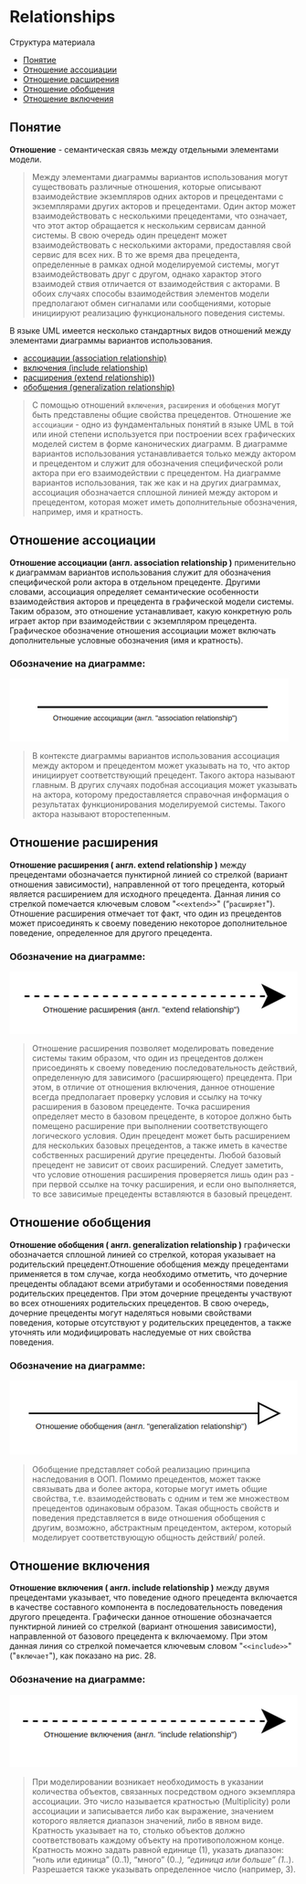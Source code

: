 # Relationships

Структура материала

- [Понятие](#понятие)<br/>
- [Отношение ассоциации](#отношение-ассоциации)<br/>
- [Отношение расширения](#отношение-расширения)<br/>
- [Отношение обобщения](#отношение-обобщения)<br/>
- [Отношение включения](#отношение-включения)<br/>

## Понятие

**Отношение** - семантическая связь между отдельными элементами модели.

> Между элементами диаграммы вариантов использования могут существовать различные отношения, которые описывают взаимодействие экземпляров одних акторов и прецедентами с экземплярами других акторов и прецедентами. Один актор может взаимодействовать с несколькими прецедентами, что означает, что этот актор обращается к нескольким сервисам данной системы. В свою очередь один прецедент может взаимодействовать с несколькими акторами, предоставляя свой сервис для всех них. В то же время два прецедента, определенные в рамках одной моделируемой системы, могут взаимодействовать друг с другом, однако характор этого взаимодей ствия отличается от взаимодействия с акторами. В обоих случаях способы взаимодействия элементов модели предполагают обмен сигналами или сообщениями, которые инициируют реализацию функционального поведения системы.

В языке UML имеется несколько стандартных видов отношений между элементами диаграммы вариантов использования.

- [ассоциации (association relationship)](#отношение-ассоциации)
- [включения (include relationship)](#отношение-включения)
- [расширения (extend relationship))](#отношение-расширения)
- [обобщения (generalization relationship)](#отношение-обобщения)

> С помощью отношений `включения`, `расширения` и `обобщения` могут быть представлены общие свойства прецедентов. Отношение же `ассоциации` - одно из фундаментальных понятий в языке UML в той или иной степени используется при построении всех графических моделей систем в форме канонических диаграмм. В диаграмме вариантов использования устанавливается только между актором и прецедентом и служит для обозначения специфической роли актора при его взаимодействии с прецедентом. На диаграмме вариантов использования, так же как и на других диаграммах, ассоциация обозначается сплошной линией между актором и прецедентом, которая может иметь дополнительные обозначения, например, имя и кратность.

## Отношение ассоциации

**Отношение ассоциации (англ. association relationship )** применительно к диаграммам вариантов использования служит для обозначения специфической роли актора в отдельном прецеденте. Другими словами, ассоциация определяет семантические особенности взаимодействия акторов и прецедента в графической модели системы. Таким образом, это отношение устанавливает, какую конкретную роль играет актор при взаимодействии с экземпляром прецедента. Графическое обозначение отношения ассоциации может включать дополнительные условные обозначения (имя и кратность).

### Обозначение на диаграмме:

![](/assets/diagram-use-case/association-relationship.png)

> В контексте диаграммы вариантов использования ассоциация между актором и прецедентом может указывать на то, что актор инициирует соответствующий прецедент. Такого актора называют главным. В других случаях подобная ассоциация может указывать на актора, которому предоставляется справочная информация о результатах функционирования моделируемой системы. Такого актора называют второстепенным.

## Отношение расширения

**Отношение расширения ( англ. extend relationship )** между прецедентами обозначается пунктирной линией со стрелкой (вариант отношения зависимости), направленной от того прецедента, который является расширением для исходного прецедента. Данная линия со стрелкой помечается ключевым словом "`<<extend>>`" (“`расширяет`"). Отношение расширения отмечает тот факт, что один из прецедентов может присоединять к своему поведению некоторое дополнительное поведение, определенное для другого прецедента.

### Обозначение на диаграмме:

![](/assets/diagram-use-case/extend-relationship.png)

> Отношение расширения позволяет моделировать поведение системы таким образом, что один из прецедентов должен присоединять к своему поведению последовательность действий, определенную для зависимого (расширяющего) прецедента. При этом, в отличие от отношения включения, данное отношение всегда предполагает проверку условия и ссылку на точку расширения в базовом прецеденте. Точка расширения определяет место в базовом прецеденте, в которое должно быть помещено расширение при выполнении соответствующего логического условия. Один прецедент может быть расширением для нескольких базовых прецедентов, а также иметь в качестве собственных расширений другие прецеденты. Любой базовый прецедент не зависит от своих расширений. Следует заметить, что условие отношения расширения проверяется лишь один раз - при первой ссылке на точку расширения, и если оно выполняется, то все зависимые прецеденты вставляются в базовый прецедент.

## Отношение обобщения

**Отношение обобщения ( англ. generalization relationship )** графически обозначается сплошной линией со стрелкой, которая указывает на родительский прецедент.Отношение обобщения между прецедентами применяется в том случае, когда необходимо отметить, что дочерние прецеденты обладают всеми атрибутами и особенностями поведения родительских прецедентов. При этом дочерние прецеденты участвуют во всех отношениях родительских прецедентов. В свою очередь, дочерние прецеденты могут наделяться новыми свойствами поведения, которые отсутствуют у родительских прецедентов, а также уточнять или модифицировать наследуемые от них свойства поведения.

### Обозначение на диаграмме:

![](/assets/diagram-use-case/generalization-relationship.png)

> Обобщение представляет собой реализацию принципа наследования в ООП. Помимо прецедентов, может также связывать два и более актора, которые могут иметь общие свойства, т.е. взаимодействовать с одним и тем же множеством прецедентов одинаковым образом. Такая общность свойств и поведения представляется в виде отношения обобщения с другим, возможно, абстрактным прецедентом, актером, который моделирует соответствующую общность действий/ ролей.

## Отношение включения

**Отношение включения ( англ. include relationship )** между двумя прецедентами указывает, что поведение одного прецедента включается в качестве составного компонента в последовательность поведения другого прецедента. Графически данное отношение обозначается пунктирной линией со стрелкой (вариант отношения зависимости), направленной от базового прецедента к включаемому. При этом данная линия со стрелкой помечается ключевым словом "`<<include>>`" ("`включает`"), как показано на рис. 28.

### Обозначение на диаграмме:

![](/assets/diagram-use-case/include-relationship.png)

> При моделировании возникает необходимость в указании количества объектов, связанных посредством одного экземпляра ассоциации. Это число называется кратностью (Multiplicity) роли ассоциации и записывается либо как выражение, значением которого является диапазон значений, либо в явном виде. Кратность указывает на то, столько объектов должно соответствовать каждому объекту на противоположном конце. Кратность можно задать равной единице (1), указать диапазон: “ноль или единица” (0..1), “много” (0.._), “единица или больше” (1.._). Разрешается также указывать определенное число (например, 3).
